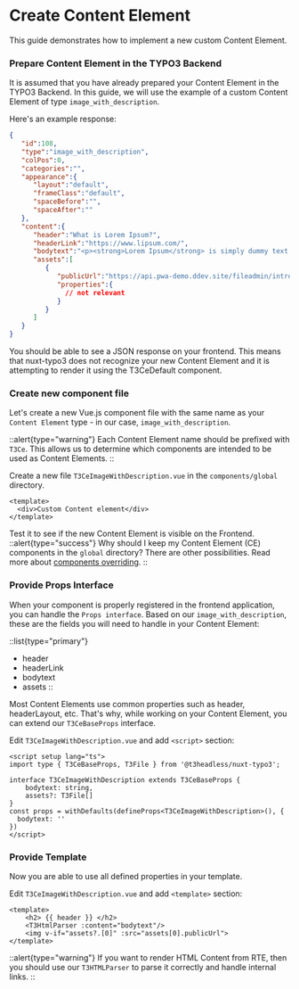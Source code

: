 # Create Content Element

This guide demonstrates how to implement a new custom Content Element. 

### Prepare Content Element in the TYPO3 Backend
It is assumed that you have already prepared your Content Element in the TYPO3 Backend.
In this guide, we will use the example of a custom Content Element of type `image_with_description`.

Here's an example response:

```json
{
   "id":108,
   "type":"image_with_description",
   "colPos":0,
   "categories":"",
   "appearance":{
      "layout":"default",
      "frameClass":"default",
      "spaceBefore":"",
      "spaceAfter":""
   },
   "content":{
      "header":"What is Lorem Ipsum?",
      "headerLink":"https://www.lipsum.com/",
      "bodytext":"<p><strong>Lorem Ipsum</strong> is simply dummy text of the printing and typesetting industry. Lorem Ipsum has been the industry's standard dummy text ever since the 1500s, when an unknown printer took a galley of type and scrambled it to make a type specimen book. It has survived not only five centuries, but also the leap into electronic typesetting, remaining essentially unchanged. It was popularised in the 1960s with the release of Letraset sheets containing Lorem Ipsum passages, and more recently with desktop publishing software like Aldus PageMaker including versions of Lorem Ipsum.</p>",
      "assets":[
         {
            "publicUrl":"https://api.pwa-demo.ddev.site/fileadmin/introduction/images/typo3-book-backend-login.png",
            "properties":{
              // not relevant
            }
         }
      ]
   }
}
```

You should be able to see a JSON response on your frontend. This means that nuxt-typo3 does not recognize your new Content Element and it is attempting to render it using the T3CeDefault component.

### Create new component file

Let's create a new Vue.js component file with the same name as your `Content Element` type - in our case, `image_with_description`.

::alert{type="warning"}
Each Content Element name should be prefixed with `T3Ce`. This allows us to determine which components are intended to be used as Content Elements.
::



Create a new file `T3CeImageWithDescription.vue` in the `components/global` directory.
```vue [T3CeImageWithDescription.vue]
<template>
  <div>Custom Content element</div>
</template>
```
Test it to see if the new Content Element is visible on the Frontend.
::alert{type="success"}
Why should I keep my Content Element (CE) components in the `global` directory? There are other possibilities. Read more about [components overriding](/introduction/components-overriding).
::

### Provide Props Interface
When your component is properly registered in the frontend application, you can handle the `Props interface`. 
Based on our `image_with_description`, these are the fields you will need to handle in your Content Element:

::list{type="primary"}
+ header
+ headerLink
+ bodytext
+ assets
::

Most Content Elements use common properties such as header, headerLayout, etc. That's why, while working on your Content Element, you can extend our `T3CeBaseProps` interface.

Edit `T3CeImageWithDescription.vue` and add `<script>` section:

```vue [T3CeImageWithDescription.vue]
<script setup lang="ts">
import type { T3CeBaseProps, T3File } from '@t3headless/nuxt-typo3';

interface T3CeImageWithDescription extends T3CeBaseProps {
    bodytext: string,
    assets?: T3File[]
}
const props = withDefaults(defineProps<T3CeImageWithDescription>(), {
  bodytext: ''
})
</script>
```

### Provide Template
Now you are able to use all defined properties in your template.

Edit `T3CeImageWithDescription.vue` and add `<template>` section:

```vue [T3CeImageWithDescription.vue]
<template>
    <h2> {{ header }} </h2>
    <T3HtmlParser :content="bodytext"/>
    <img v-if="assets?.[0]" :src="assets[0].publicUrl">
</template>
```


::alert{type="warning"}
If you want to render HTML Content from RTE, then you should use our `T3HTMLParser` to parse it correctly and handle internal links.
::
